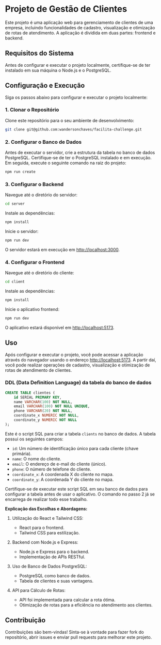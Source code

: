 # Projeto de Gestão de Clientes

Este projeto é uma aplicação web para gerenciamento de clientes de uma empresa, incluindo funcionalidades de cadastro, visualização e otimização de rotas de atendimento. A aplicação é dividida em duas partes: frontend e backend.

## Requisitos do Sistema

Antes de configurar e executar o projeto localmente, certifique-se de ter instalado em sua máquina o Node.js e o PostgreSQL.

## Configuração e Execução

Siga os passos abaixo para configurar e executar o projeto localmente:

### 1. Clonar o Repositório

Clone este repositório para o seu ambiente de desenvolvimento:

```bash
git clone git@github.com:wandersonchaves/facilita-challenge.git
```

### 2. Configurar o Banco de Dados

Antes de executar o servidor, crie a estrutura da tabela no banco de dados PostgreSQL. Certifique-se de ter o PostgreSQL instalado e em execução. Em seguida, execute o seguinte comando na raiz do projeto:

```bash
npm run create
```

### 3. Configurar o Backend

Navegue até o diretório do servidor:

```bash
cd server
```

Instale as dependências:

```bash
npm install
```

Inicie o servidor:

```bash
npm run dev
```

O servidor estará em execução em [http://localhost:3000](http://localhost:3000).

### 4. Configurar o Frontend

Navegue até o diretório do cliente:

```bash
cd client
```

Instale as dependências:

```bash
npm install
```

Inicie o aplicativo frontend:

```bash
npm run dev
```

O aplicativo estará disponível em [http://localhost:5173](http://localhost:5173).

## Uso

Após configurar e executar o projeto, você pode acessar a aplicação através do navegador usando o endereço [http://localhost:5173](http://localhost:5173). A partir daí, você pode realizar operações de cadastro, visualização e otimização de rotas de atendimento de clientes.

### DDL (Data Definition Language) da tabela do banco de dados

```sql
CREATE TABLE clientes (
    id SERIAL PRIMARY KEY,
    name VARCHAR(100) NOT NULL,
    email VARCHAR(100) NOT NULL UNIQUE,
    phone VARCHAR(20) NOT NULL,
    coordinate_x NUMERIC NOT NULL,
    coordinate_y NUMERIC NOT NULL
);
```

Este é o script SQL para criar a tabela `clients` no banco de dados. A tabela possui os seguintes campos:

- `id`: Um número de identificação único para cada cliente (chave primária).
- `name`: O nome do cliente.
- `email`: O endereço de e-mail do cliente (único).
- `phone`: O número de telefone do cliente.
- `coordinate_x`: A coordenada X do cliente no mapa.
- `coordinate_y`: A coordenada Y do cliente no mapa.

Certifique-se de executar este script SQL em seu banco de dados para configurar a tabela antes de usar o aplicativo. O comando no passo 2 já se encarrega de realizar todo esse trabalho.

**Explicação das Escolhas e Abordagens:**

1. Utilização do React e Tailwind CSS:
   - React para o frontend.
   - Tailwind CSS para estilização.

2. Backend com Node.js e Express:
   - Node.js e Express para o backend.
   - Implementação de APIs RESTful.

3. Uso de Banco de Dados PostgreSQL:
   - PostgreSQL como banco de dados.
   - Tabela de clientes e suas vantagens.

4. API para Cálculo de Rotas:
   - API foi implementada para calcular a rota ótima.
   - Otimização de rotas para a eficiência no atendimento aos clientes.

## Contribuição

Contribuições são bem-vindas! Sinta-se à vontade para fazer fork do repositório, abrir issues e enviar pull requests para melhorar este projeto.
